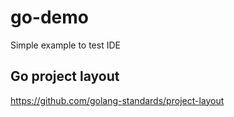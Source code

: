 # go-demo
Simple example to test IDE
## Go project layout
https://github.com/golang-standards/project-layout

